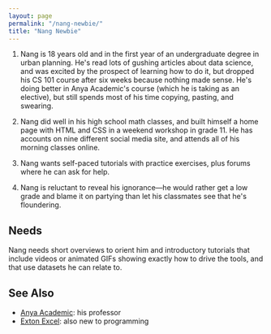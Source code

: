 ```yaml
---
layout: page
permalink: "/nang-newbie/"
title: "Nang Newbie"
---
```


1. Nang is 18 years old and in the first year of an undergraduate degree in
   urban planning. He's read lots of gushing articles about data science, and
   was excited by the prospect of learning how to do it, but dropped his CS 101
   course after six weeks because nothing made sense. He's doing better in Anya
   Academic's course (which he is taking as an elective), but still spends most
   of his time copying, pasting, and swearing.

2. Nang did well in his high school math classes, and built himself a home page
   with HTML and CSS in a weekend workshop in grade 11. He has accounts on nine
   different social media site, and attends all of his morning classes online.

3. Nang wants self-paced tutorials with practice exercises, plus forums where he
   can ask for help.

4. Nang is reluctant to reveal his ignorance—he would rather get a low grade and
   blame it on partying than let his classmates see that he's floundering.

## Needs

Nang needs short overviews to orient him and introductory tutorials that include
videos or animated GIFs showing exactly how to drive the tools, and that use
datasets he can relate to.

## See Also

-   [Anya Academic](../anya-academic/): his professor
-   [Exton Excel](../exton-excel): also new to programming
